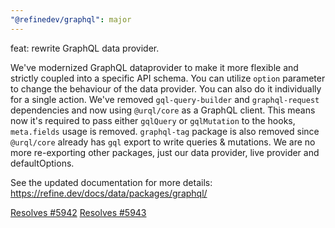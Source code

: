 ```yaml
---
"@refinedev/graphql": major
---
```


feat: rewrite GraphQL data provider.

We've modernized GraphQL dataprovider to make it more flexible and strictly coupled into a specific API schema.
You can utilize `option` parameter to change the behaviour of the data provider. You can also do it individually for a single action.
We've removed `gql-query-builder` and `graphql-request` dependencies and now using `@urql/core` as a GraphQL client.
This means now it's required to pass either `gqlQuery` or `gqlMutation` to the hooks, `meta.fields` usage is removed.
`graphql-tag` package is also removed since `@urql/core` already has `gql` export to write queries & mutations.
We are no more re-exporting other packages, just our data provider, live provider and defaultOptions.

See the updated documentation for more details: https://refine.dev/docs/data/packages/graphql/

[Resolves #5942](https://github.com/refinedev/refine/issues/5942)
[Resolves #5943](https://github.com/refinedev/refine/issues/5943)
